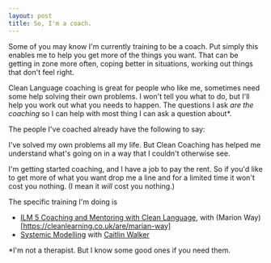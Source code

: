 ```yaml
---
layout: post
title: So, I'm a coach.
---
```

Some of you may know I'm currently training to be a coach. Put simply this enables me to help you get more of the things you want. That can be getting in zone more often, coping better in situations, working out things that don't feel right.

Clean Language coaching is great for people who like me, sometimes need some help solving their own problems. I won't tell you what to do, but I'll help you work out what you needs to happen. The questions I ask *are the coaching* so I can help with most thing I can ask a question about*.

The people I've coached already have the following to say:

I've solved my own problems all my life. But Clean Coaching has helped me understand what's going on in a way that I couldn't otherwise see.

I'm getting started coaching, and I have a job to pay the rent. So if you'd like to get more of what you want drop me a line and for a limited time it won't cost you nothing. (I mean it *will* cost you nothing.)


The specific training I'm doing is
* [ILM 5 Coaching and Mentoring with Clean Language](https://cleanlearning.co.uk/does/detail/ilm-level-5-certificate-coaching-mentoring), with   (Marion Way)[https://cleanlearning.co.uk/are/marian-way]
* [Systemic Modelling](https://cleanlearning.co.uk/resources/faq/what-is-systemic-modelling) with [Caitlin Walker](https://cleanlearning.co.uk/are/caitlin-walker)

*I'm not a therapist. But I know some good ones if you need them.
